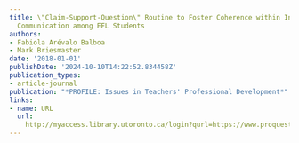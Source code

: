 ```yaml
---
title: \"Claim-Support-Question\" Routine to Foster Coherence within Interactive Oral
  Communication among EFL Students
authors:
- Fabiola Arévalo Balboa
- Mark Briesmaster
date: '2018-01-01'
publishDate: '2024-10-10T14:22:52.834458Z'
publication_types:
- article-journal
publication: "*PROFILE: Issues in Teachers' Professional Development*"
links:
- name: URL
  url: 
    http://myaccess.library.utoronto.ca/login?qurl=https://www.proquest.com/docview/2101886873?accountid=14771&bdid=38382&_bd=iuX5lyAHtS8NDZD9s02p65PDxEk%3D
---
```

